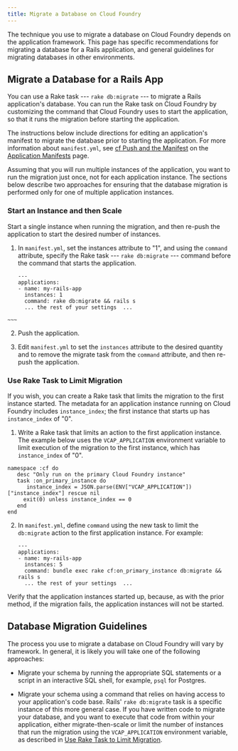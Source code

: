 ```yaml
---
title: Migrate a Database on Cloud Foundry
---
```


The technique you use to migrate a database on Cloud Foundry depends on the application framework. This page has specific recommendations for migrating a database for a Rails application, and general guidelines for migrating databases in other environments.




## <a id='migrate-ruby-db'></a>Migrate a Database for a Rails App ##

You can use a Rake task --- `rake db:migrate` --- to migrate a Rails application's database. You can run the Rake task on Cloud Foundry by customizing the command that Cloud Foundry uses to start the application, so that it runs the migration before starting the application.

The instructions below include directions for editing an application's manifest to migrate the database prior to starting the application. For more information about `manifest.yml`, see [cf Push and the Manifest](/docs/using/deploying-apps/manifest.html#push-and-manifest) on the [Application Manifests](/docs/using/deploying-apps/manifest.html) page.

Assuming that you will run multiple instances of the application, you want to run the migration just once, not for each application instance. The sections below describe two approaches for ensuring that the database migration is performed only for one of multiple application instances.  

### <a id='start-scale'></a>Start an Instance and then Scale ###

 Start a single instance when running the migration, and then re-push the application to start the desired number of instances.  

  1. In `manifest.yml`, set the instances attribute to "1", and using the `command` attribute, specify the Rake task --- `rake db:migrate` --- command before the command that starts the application.   

     ~~~
     ---
     applications:
     - name: my-rails-app
       instances: 1
       command: rake db:migrate && rails s
       ... the rest of your settings  ...
    ~~~

  2. Push the application.

  3. Edit `manifest.yml` to set the `instances` attribute to the desired quantity and to remove the migrate task from the `command` attribute, and then re-push the application. 

### <a id='task'></a>Use Rake Task to Limit Migration ###

If you wish, you can create a Rake task that limits the migration to the first instance started. The metadata for an application instance running on Cloud Foundry includes `instance_index`; the first instance that starts up has `instance_index` of "0".

1. Write a Rake task that limits an action to the first application instance. The example below uses the `VCAP_APPLICATION` environment variable to limit execution of the migration to the first instance, which has `instance_index` of "0".

  ~~~
  namespace :cf do
     desc "Only run on the primary Cloud Foundry instance"
     task :on_primary_instance do
        instance_index = JSON.parse(ENV["VCAP_APPLICATION"])["instance_index"] rescue nil
       exit(0) unless instance_index == 0
     end
  end
~~~

2. In `manifest.yml`, define `command` using the new task to limit the `db:migrate` action to the first application instance. For example:

     ~~~
     ---
     applications:
     - name: my-rails-app
       instances: 5
       command: bundle exec rake cf:on_primary_instance db:migrate && rails s
       ... the rest of your settings  ...
     ~~~

 Verify that the application instances started up, because, as with the prior method, if the migration fails, the application instances will not be started.


## <a id='migrate-node-db'></a>Database Migration Guidelines ##

The process you use to migrate a database on Cloud Foundry will vary by framework. In general, it is likely you will take one of the following approaches:

- Migrate your schema by running the appropriate SQL statements or a script in an interactive SQL shell, for example, `psql` for Postgres. 

- Migrate your schema using a command that relies on having access to your application's code base. Rails' `rake db:migrate` task is a specific instance of this more general case. If you have written code to migrate your database, and you want to execute that code from within your application, either migrate-then-scale or limit the number of instances that run the migration using the `VCAP_APPLICATION` environment variable, as described in [Use Rake Task to Limit Migration](#task). 
 
